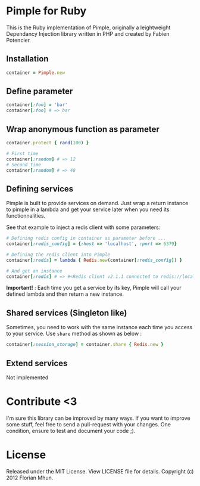 # Pimple for Ruby

This is the Ruby implementation of Pimple, originally a leightweight Dependancy Injection library written in PHP and created by Fabien Potencier.

## Installation

```ruby
container = Pimple.new
```

## Define parameter

```ruby
container[:foo] = 'bar'
container[:foo] # => bar
```

## Wrap anonymous function as parameter

```ruby
container.protect { rand(100) }

# First time
container[:random] # => 12
# Second time
container[:random] # => 48
```

## Defining services

Pimple is built to provide services on demand. Just wrap a return instance to pimple in a lambda and get your service later when you need its functionnalities.

See that example to inject a redis client with some parameters:

```ruby
# Defining redis config in container as parameter before ...
container[:redis_config] = {:host => 'localhost', :port => 6379}

# Defining the redis client into Pimple
container[:redis] = lambda { Redis.new(container[:redis_config]) }

# And get an instance
container[:redis] # => #<Redis client v2.1.1 connected to redis://localhost:6379/0 (Redis v2.2.2)>
```

**Important!** : Each time you get a service by its key, Pimple will call your defined lambda and then return a new instance.

## Shared services (Singleton like)

Sometimes, you need to work with the same instance each time you access to your service. Use `share` method as shown as below :

```ruby
container[:session_storage] = container.share { Redis.new }
```

## Extend services

Not implemented

# Contribute <3

I'm sure this library can be improved by many ways. If you want to improve some stuff, feel free to send a pull-request with your changes. One condition, ensure to test and document your code ;).

# License

Released under the MIT License. View LICENSE file for details.
Copyright (c) 2012 Florian Mhun.